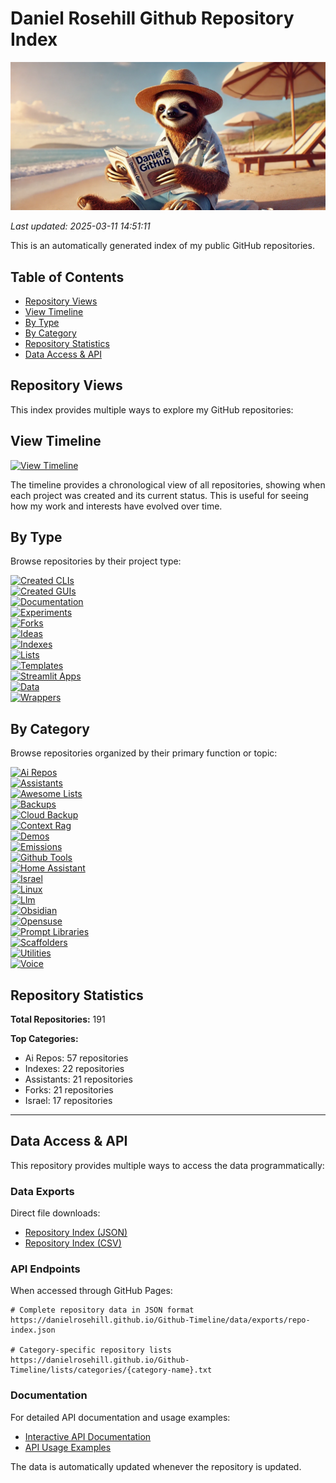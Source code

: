 # Daniel Rosehill Github Repository Index

![Banner](banners/index.png)

*Last updated: 2025-03-11 14:51:11*

This is an automatically generated index of my public GitHub repositories.

## Table of Contents
- [Repository Views](#repository-views)
- [View Timeline](#view-timeline)
- [By Type](#by-type)
- [By Category](#by-category)
- [Repository Statistics](#repository-statistics)
- [Data Access & API](#data-access--api)

## Repository Views

This index provides multiple ways to explore my GitHub repositories:

## View Timeline
[![View Timeline](https://img.shields.io/badge/Timeline-4285F4?style=for-the-badge&logo=github&logoColor=white)](timeline.md)

The timeline provides a chronological view of all repositories, showing when each project was created and its current status. This is useful for seeing how my work and interests have evolved over time.

## By Type
Browse repositories by their project type:

[![Created CLIs](https://img.shields.io/badge/Created_CLIs-0D47A1?style=for-the-badge&logo=github)](sections/created-clis.md)<br>[![Created GUIs](https://img.shields.io/badge/Created_GUIs-0D47A1?style=for-the-badge&logo=github)](sections/created-guis.md)<br>[![Documentation](https://img.shields.io/badge/Documentation-0D47A1?style=for-the-badge&logo=github)](sections/documentation.md)<br>[![Experiments](https://img.shields.io/badge/Experiments-0D47A1?style=for-the-badge&logo=github)](sections/experiments.md)<br>[![Forks](https://img.shields.io/badge/Forks-0D47A1?style=for-the-badge&logo=github)](sections/forks.md)<br>[![Ideas](https://img.shields.io/badge/Ideas-0D47A1?style=for-the-badge&logo=github)](sections/ideas.md)<br>[![Indexes](https://img.shields.io/badge/Indexes-0D47A1?style=for-the-badge&logo=github)](sections/indexes.md)<br>[![Lists](https://img.shields.io/badge/Lists-0D47A1?style=for-the-badge&logo=github)](sections/lists.md)<br>[![Templates](https://img.shields.io/badge/Templates-0D47A1?style=for-the-badge&logo=github)](sections/templates.md)<br>[![Streamlit Apps](https://img.shields.io/badge/Streamlit_Apps-0D47A1?style=for-the-badge&logo=github)](sections/streamlit-apps.md)<br>[![Data](https://img.shields.io/badge/Data-0D47A1?style=for-the-badge&logo=github)](sections/data.md)<br>[![Wrappers](https://img.shields.io/badge/Wrappers-0D47A1?style=for-the-badge&logo=github)](sections/wrappers.md)

## By Category
Browse repositories organized by their primary function or topic:

[![Ai Repos](https://img.shields.io/badge/Ai_Repos-2ea44f?style=for-the-badge&logo=github)](sections/ai-repos.md)<br>[![Assistants](https://img.shields.io/badge/Assistants-2ea44f?style=for-the-badge&logo=github)](sections/assistants.md)<br>[![Awesome Lists](https://img.shields.io/badge/Awesome_Lists-2ea44f?style=for-the-badge&logo=github)](sections/awesome-lists.md)<br>[![Backups](https://img.shields.io/badge/Backups-2ea44f?style=for-the-badge&logo=github)](sections/backups.md)<br>[![Cloud Backup](https://img.shields.io/badge/Cloud_Backup-2ea44f?style=for-the-badge&logo=github)](sections/cloud-backup.md)<br>[![Context Rag](https://img.shields.io/badge/Context_Rag-2ea44f?style=for-the-badge&logo=github)](sections/context-rag.md)<br>[![Demos](https://img.shields.io/badge/Demos-2ea44f?style=for-the-badge&logo=github)](sections/demos.md)<br>[![Emissions](https://img.shields.io/badge/Emissions-2ea44f?style=for-the-badge&logo=github)](sections/emissions.md)<br>[![Github Tools](https://img.shields.io/badge/Github_Tools-2ea44f?style=for-the-badge&logo=github)](sections/github-tools.md)<br>[![Home Assistant](https://img.shields.io/badge/Home_Assistant-2ea44f?style=for-the-badge&logo=github)](sections/home-assistant.md)<br>[![Israel](https://img.shields.io/badge/Israel-2ea44f?style=for-the-badge&logo=github)](sections/israel.md)<br>[![Linux](https://img.shields.io/badge/Linux-2ea44f?style=for-the-badge&logo=github)](sections/linux.md)<br>[![Llm](https://img.shields.io/badge/Llm-2ea44f?style=for-the-badge&logo=github)](sections/llm.md)<br>[![Obsidian](https://img.shields.io/badge/Obsidian-2ea44f?style=for-the-badge&logo=github)](sections/obsidian.md)<br>[![Opensuse](https://img.shields.io/badge/Opensuse-2ea44f?style=for-the-badge&logo=github)](sections/opensuse.md)<br>[![Prompt Libraries](https://img.shields.io/badge/Prompt_Libraries-2ea44f?style=for-the-badge&logo=github)](sections/prompt-libraries.md)<br>[![Scaffolders](https://img.shields.io/badge/Scaffolders-2ea44f?style=for-the-badge&logo=github)](sections/scaffolders.md)<br>[![Utilities](https://img.shields.io/badge/Utilities-2ea44f?style=for-the-badge&logo=github)](sections/utilities.md)<br>[![Voice](https://img.shields.io/badge/Voice-2ea44f?style=for-the-badge&logo=github)](sections/voice.md)

## Repository Statistics

**Total Repositories:** 191

**Top Categories:**
- Ai Repos: 57 repositories
- Indexes: 22 repositories
- Assistants: 21 repositories
- Forks: 21 repositories
- Israel: 17 repositories

---

## Data Access & API

This repository provides multiple ways to access the data programmatically:

### Data Exports
Direct file downloads:
- [Repository Index (JSON)](data/exports/repo-index.json)
- [Repository Index (CSV)](data/exports/repo-index.csv)

### API Endpoints
When accessed through GitHub Pages:
```
# Complete repository data in JSON format
https://danielrosehill.github.io/Github-Timeline/data/exports/repo-index.json

# Category-specific repository lists
https://danielrosehill.github.io/Github-Timeline/lists/categories/{category-name}.txt
```

### Documentation
For detailed API documentation and usage examples:
- [Interactive API Documentation](https://danielrosehill.github.io/Github-Timeline/)
- [API Usage Examples](examples/api-usage.md)

The data is automatically updated whenever the repository is updated.